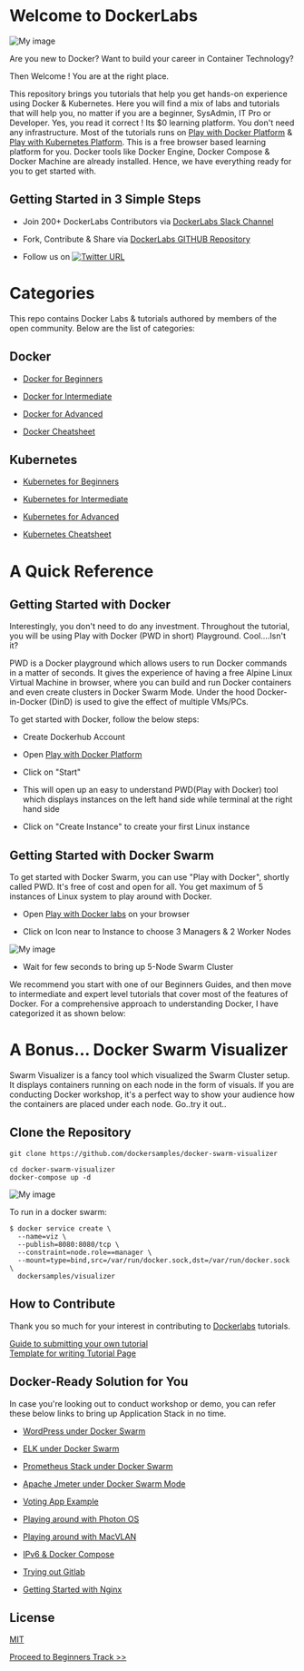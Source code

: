 # Welcome to DockerLabs

![My image](https://github.com/collabnix/dockerlabs/blob/master/images/dockerlabs.jpeg)

Are you new to Docker? Want to build your career in Container Technology?

Then Welcome ! You are at the right place.

This repository brings you tutorials that help you get hands-on experience using Docker & Kubernetes. Here you will find a mix of labs and tutorials that will help you, no matter if you are a beginner, SysAdmin, IT Pro or Developer. Yes, you read it correct ! Its $0 learning platform. You don't need any infrastructure. Most of the tutorials runs on [Play with Docker Platform](https://play-with-docker.com) & [Play with Kubernetes Platform](https://play-with-k8s.com). This is a free browser based learning platform for you. Docker tools like Docker Engine, Docker Compose & Docker Machine are already installed. Hence, we have everything ready for you to get started with.

## Getting Started in 3 Simple Steps

- Join 200+ DockerLabs Contributors via [DockerLabs Slack Channel](https://collabnix.slack.com) 

- Fork, Contribute & Share via [DockerLabs GITHUB Repository](https://github.com/collabnix/dockerlabs)

- Follow us on [![Twitter URL](https://img.shields.io/twitter/url/https/twitter.com/fold_left.svg?style=social&label=Follow%20%40collabnix)](https://twitter.com/collabnix)



# Categories

This repo contains Docker Labs & tutorials authored by members of the open community. Below are the list of categories:

## Docker

- [Docker for Beginners](https://github.com/collabnix/dockerlabs/tree/master/beginners/README.md)

- [Docker for Intermediate](https://github.com/collabnix/dockerlabs/tree/master/intermediate/README.md)

- [Docker for Advanced](https://github.com/collabnix/dockerlabs/tree/master/advanced/README.md)

- [Docker Cheatsheet](https://github.com/collabnix/dockerlabs/tree/master/docker/cheatsheet/README.md)


## Kubernetes

- [Kubernetes for Beginners](https://github.com/collabnix/dockerlabs/tree/master/kubernetes/README.md)

- [Kubernetes for Intermediate](https://github.com/collabnix/dockerlabs/tree/master/kubernetes/README.md)

- [Kubernetes for Advanced](https://github.com/collabnix/dockerlabs/tree/master/kubernetes/README.md)

- [Kubernetes Cheatsheet](https://github.com/collabnix/dockerlabs/tree/master/kubernetes/cheatsheet/README.md)

# A Quick Reference

## Getting Started with Docker

Interestingly, you don't need to do any investment. Throughout the tutorial, you will be using Play with Docker (PWD in short) Playground. Cool....Isn't it?

PWD is a Docker playground which allows users to run Docker commands in a matter of seconds. It gives the experience of having a free Alpine Linux Virtual Machine in browser, where you can build and run Docker containers and even create clusters in Docker Swarm Mode. Under the hood Docker-in-Docker (DinD) is used to give the effect of multiple VMs/PCs.

To get started with Docker, follow the below steps:

- Create Dockerhub Account

- Open [Play with Docker Platform](http://play-with-docker.com)

- Click on "Start"

- This will open up an easy to understand PWD(Play with Docker) tool which displays instances on the left hand side while terminal at the right hand side

- Click on "Create Instance" to create your first Linux instance

## Getting Started with Docker Swarm

To get started with Docker Swarm, you can use "Play with Docker", shortly called PWD. It's free of cost and open for all.
You get maximum of 5 instances of Linux system to play around with Docker.

- Open [Play with Docker labs](https://labs.play-with-docker.com) on your browser

- Click on Icon near to Instance to choose 3 Managers & 2 Worker Nodes

![My image](https://github.com/collabnix/dockerlabs/blob/master/images/pwd_1.png)

- Wait for few seconds to bring up 5-Node Swarm Cluster

We recommend you start with one of our Beginners Guides, and then move to intermediate and expert level tutorials that cover most of the features of Docker. For a comprehensive approach to understanding Docker, I have categorized it as shown below:

# A Bonus... Docker Swarm Visualizer

Swarm Visualizer is a fancy tool which visualized the Swarm Cluster setup. It displays containers running on each node in the form of visuals. If you are conducting Docker workshop, it's a perfect way to show your audience how the containers are placed under each node. Go..try it out..

## Clone the Repository

```docker
git clone https://github.com/dockersamples/docker-swarm-visualizer
```

```docker
cd docker-swarm-visualizer
docker-compose up -d
```

![My image](https://github.com/collabnix/dockerlabs/blob/master/images/visualizer.png)

To run in a docker swarm:

```docker
$ docker service create \
  --name=viz \
  --publish=8080:8080/tcp \
  --constraint=node.role==manager \
  --mount=type=bind,src=/var/run/docker.sock,dst=/var/run/docker.sock \
  dockersamples/visualizer
```

## How to Contribute

Thank you so much for your interest in contributing to [Dockerlabs](https://github.com/collabnix/dockerlabs) tutorials.

[Guide to submitting your own tutorial](https://github.com/collabnix/dockerlabs/tree/master/CONTRIBUTING.md)<br>
[Template for writing Tutorial Page](https://github.com/collabnix/dockerlabs/tree/master/template/EXAMPLE.md)

## Docker-Ready Solution for You

In case you're looking out to conduct workshop or demo, you can refer these below links to bring up Application Stack in no time.

- [WordPress under Docker Swarm](https://github.com/collabnix/dockerlabs/tree/master/play-with-docker/wordpress/example1/README.md)

- [ELK under Docker Swarm](https://github.com/collabnix/dockerlabs/tree/master/play-with-docker/ELK/README.md)

- [Prometheus Stack under Docker Swarm](https://github.com/collabnix/dockerlabs/tree/master/play-with-docker/docker-prometheus-swarm/README.md)

- [Apache Jmeter under Docker Swarm Mode](https://github.com/collabnix/dockerlabs/tree/master/play-with-docker/jmeter-docker/README.md)

- [Voting App Example](https://github.com/collabnix/dockerlabs/tree/master/play-with-docker/example-voting-app/README.md)

- [Playing around with Photon OS](https://github.com/collabnix/dockerlabs/tree/master/play-with-docker/vmware/powercli/README.md)

- [Playing around with MacVLAN](https://github.com/collabnix/dockerlabs/tree/master/play-with-docker/macvlan/README.md)

- [IPv6 & Docker Compose](https://github.com/collabnix/dockerlabs/tree/master/play-with-docker/ipv6/README.md)

- [Trying out Gitlab](https://github.com/collabnix/dockerlabs/tree/master/play-with-docker/gitlab/README.md)

- [Getting Started with Nginx](https://github.com/collabnix/dockerlabs/tree/master/play-with-docker/nginx/README.md)

## License

[MIT](https://github.com/collabnix/dockerlabs/blob/master/LICENSE.md)

   [Proceed to Beginners Track >>](https://github.com/collabnix/dockerlabs/blob/master/beginners/README.md)
